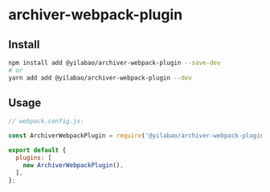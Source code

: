 # archiver-webpack-plugin

## Install

```bash
npm install add @yilabao/archiver-webpack-plugin --save-dev
# or
yarn add add @yilabao/archiver-webpack-plugin --dev
```

## Usage

```js
// webpack.config.js:

const ArchiverWebpackPlugin = require('@yilabao/archiver-webpack-plugin');

export default {
  plugins: [
    new ArchiverWebpackPlugin(),
  ],
};
```
